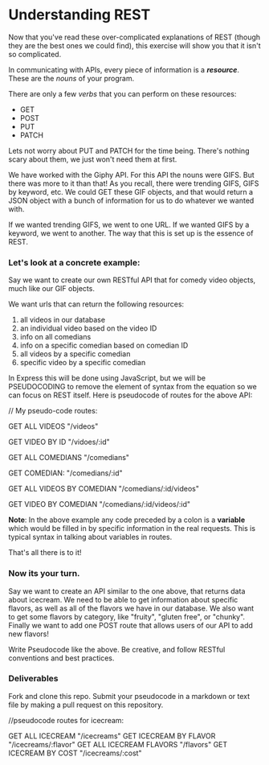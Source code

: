 # Understanding REST

Now that you've read these over-complicated explanations of REST (though they are the best ones we could find), this exercise will show you that it isn't so complicated.

In communicating with APIs, every piece of information is a *__resource__*. These are the _nouns_ of your program.

There are only a few _verbs_ that you can perform on these resources:

- GET
- POST
- PUT
- PATCH

Lets not worry about PUT and PATCH for the time being. There's nothing scary about them, we just won't need them at first.

We have worked with the Giphy API. For this API the nouns were GIFS. But there was more to it than that! As you recall, there were trending GIFS, GIFS by keyword, etc. We could GET these GIF objects, and that would return a JSON object with a bunch of information for us to do whatever we wanted with.

If we wanted trending GIFS, we went to one URL. If we wanted GIFS by a keyword, we went to another. The way that this is set up is the essence of REST.

### Let's look at a concrete example:

Say we want to create our own RESTful API that for comedy video objects, much like our GIF objects.

We want urls that can return the following resources:

1. all videos in our database
1. an individual video based on the video ID
1. info on all comedians
1. info on a specific comedian based on comedian ID
1. all videos by a specific comedian
1. specific video by a specific comedian

In Express this will be done using JavaScript, but we will be PSEUDOCODING to remove the element of syntax from the equation so we can focus on REST itself. Here is pseudocode of routes for the above API:

// My pseudo-code routes:

GET ALL VIDEOS "/videos"

GET VIDEO BY ID "/vidoes/:id"

GET ALL COMEDIANS "/comedians"

GET COMEDIAN: "/comedians/:id"

GET ALL VIDEOS BY COMEDIAN "/comedians/:id/videos"

GET VIDEO BY COMEDIAN "/comedians/:id/videos/:id"

__Note__: In the above example any code preceded by a colon is a __variable__ which would be filled in by specific information in the real requests. This is typical syntax in talking about variables in routes.

That's all there is to it!

### Now its your turn.

Say we want to create an API similar to the one above, that returns data about icecream. We need to be able to get information about specific flavors, as well as all of the flavors we have in our database. We also want to get some flavors by category, like "fruity", "gluten free", or "chunky". Finally we want to add one POST route that allows users of our API to add new flavors!

Write Pseudocode like the above. Be creative, and follow RESTful conventions and best practices.

### Deliverables

Fork and clone this repo. Submit your pseudocode in a markdown or text file by making a pull request on this repository.


//pseudocode routes for icecream:

GET ALL ICECREAM "/icecreams"
GET ICECREAM BY FLAVOR "/icecreams/:flavor"
GET ALL ICECREAM FLAVORS "/flavors"
GET ICECREAM BY COST "/icecreams/:cost"
